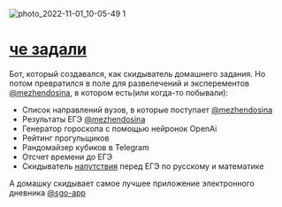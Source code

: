 ![photo_2022-11-01_10-05-49 1](https://user-images.githubusercontent.com/80736171/199163210-41fa79d6-7b75-442a-a886-27c6d0bd3d38.png)

# [че задали](https://che_zadaliBot.t.me/)

Бот, который создавался, как скидыватель домашнего задания.
Но потом превратился в поле для развелечений и эксперементов [@mezhendosina](https://github.com/mezhendosina), в котором
есть(или когда-то побывали):

- Список направлений вузов, в которые поступает [@mezhendosina](https://github.com/mezhendosina)
- Результаты ЕГЭ [@mezhendosina](https://github.com/mezhendosina)
- Генератор гороскопа с помощью нейронок OpenAi
- Рейтинг прогульщиков
- Рандомайзер кубиков в Telegram
- Отсчет времени до ЕГЭ
- Скидыватель [напутствия](https://vk.com/video-181251284_456240110) перед ЕГЭ по русскому и математике

А домашку скидывает самое лучшее приложение электронного дневника [@sgo-app](https://github.com/mezhendosina/sgo-app)
